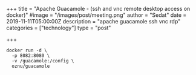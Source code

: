 +++
title = "Apache Guacamole - (ssh and vnc remote desktop access on docker)"
#image = "/images/post/meeting.png"
author = "Sedat"
date = 2019-11-11T05:00:00Z
description = "apache guacamole ssh vnc rdp"
categories = ["technology"]
type = "post"

+++
```
docker run -d \
  -p 8082:8080 \
  -v /guacamole:/config \
  oznu/guacamole
```